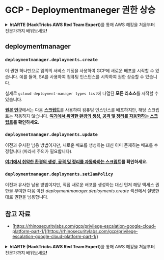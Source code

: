 # GCP - Deploymentmaneger 권한 상승

<details>

<summary><strong>htARTE (HackTricks AWS Red Team Expert)</strong>를 통해 AWS 해킹을 처음부터 전문가까지 배워보세요<strong>!</strong></summary>

HackTricks를 지원하는 다른 방법:

* **회사를 HackTricks에서 광고하거나 HackTricks를 PDF로 다운로드**하려면 [**SUBSCRIPTION PLANS**](https://github.com/sponsors/carlospolop)를 확인하세요!
* [**공식 PEASS & HackTricks 상품**](https://peass.creator-spring.com)을 구매하세요.
* 독점적인 [**NFT 컬렉션인 The PEASS Family**](https://opensea.io/collection/the-peass-family)를 발견하세요.
* 💬 [**Discord 그룹**](https://discord.gg/hRep4RUj7f) 또는 [**텔레그램 그룹**](https://t.me/peass)에 **참여**하거나 **Twitter** 🐦 [**@hacktricks_live**](https://twitter.com/hacktricks_live)를 **팔로우**하세요.
* [**HackTricks**](https://github.com/carlospolop/hacktricks)와 [**HackTricks Cloud**](https://github.com/carlospolop/hacktricks-cloud) github 저장소에 **PR을 제출하여** 여러분의 해킹 기법을 공유하세요.

</details>

## deploymentmanager

### `deploymentmanager.deployments.create`

이 권한 하나만으로 임의의 서비스 계정을 사용하여 GCP에 새로운 배포를 시작할 수 있습니다. 예를 들어, SA를 사용하여 컴퓨팅 인스턴스를 시작하여 권한 상승할 수 있습니다.

실제로 `gcloud deployment-manager types list`에 나열된 **모든 리소스**를 시작할 수 있습니다.

[**원본 연구**](https://rhinosecuritylabs.com/gcp/privilege-escalation-google-cloud-platform-part-1/)에서는 다음 [**스크립트**](https://github.com/RhinoSecurityLabs/GCP-IAM-Privilege-Escalation/blob/master/ExploitScripts/deploymentmanager.deployments.create.py)를 사용하여 컴퓨팅 인스턴스를 배포하지만, 해당 스크립트는 작동하지 않습니다. [**여기에서 취약한 환경의 생성, 공격 및 정리를 자동화하는 스크립트**](https://github.com/carlospolop/gcp\_privesc\_scripts/blob/main/tests/1-deploymentmanager.deployments.create.sh)**를 확인하세요.**

### `deploymentmanager.deployments.update`

이전과 유사한 남용 방법이지만, 새로운 배포를 생성하는 대신 이미 존재하는 배포를 수정합니다 (따라서 주의가 필요합니다).

[**여기에서 취약한 환경의 생성, 공격 및 정리를 자동화하는 스크립트**](https://github.com/carlospolop/gcp\_privesc\_scripts/blob/main/tests/e-deploymentmanager.deployments.update.sh)**를 확인하세요.**

### `deploymentmanager.deployments.setIamPolicy`

이전과 유사한 남용 방법이지만, 직접 새로운 배포를 생성하는 대신 먼저 해당 액세스 권한을 부여한 다음 이전 _deploymentmanager.deployments.create_ 섹션에서 설명한 대로 권한을 남용합니다.

## 참고 자료

* [https://rhinosecuritylabs.com/gcp/privilege-escalation-google-cloud-platform-part-1/](https://rhinosecuritylabs.com/gcp/privilege-escalation-google-cloud-platform-part-1/)

<details>

<summary><strong>htARTE (HackTricks AWS Red Team Expert)</strong>를 통해 AWS 해킹을 처음부터 전문가까지 배워보세요<strong>!</strong></summary>

HackTricks를 지원하는 다른 방법:

* **회사를 HackTricks에서 광고하거나 HackTricks를 PDF로 다운로드**하려면 [**SUBSCRIPTION PLANS**](https://github.com/sponsors/carlospolop)를 확인하세요!
* [**공식 PEASS & HackTricks 상품**](https://peass.creator-spring.com)을 구매하세요.
* 독점적인 [**NFT 컬렉션인 The PEASS Family**](https://opensea.io/collection/the-peass-family)를 발견하세요.
* 💬 [**Discord 그룹**](https://discord.gg/hRep4RUj7f) 또는 [**텔레그램 그룹**](https://t.me/peass)에 **참여**하거나 **Twitter** 🐦 [**@hacktricks_live**](https://twitter.com/hacktricks_live)를 **팔로우**하세요.
* [**HackTricks**](https://github.com/carlospolop/hacktricks)와 [**HackTricks Cloud**](https://github.com/carlospolop/hacktricks-cloud) github 저장소에 **PR을 제출하여** 여러분의 해킹 기법을 공유하세요.

</details>
